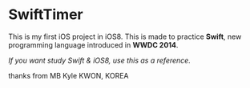 SwiftTimer
==========



This is my first iOS project in iOS8. This is made to practice **Swift**, new programming language introduced in **WWDC 2014**.

*If you want study Swift & iOS8, use this as a reference.*

thanks
from MB Kyle KWON, KOREA